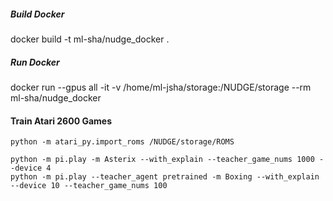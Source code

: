 
##### Build Docker
docker build -t ml-sha/nudge_docker .

##### Run Docker
docker run --gpus all -it -v /home/ml-jsha/storage:/NUDGE/storage --rm ml-sha/nudge_docker

#### Train Atari 2600 Games

``` 
python -m atari_py.import_roms /NUDGE/storage/ROMS

```

``` 
python -m pi.play -m Asterix --with_explain --teacher_game_nums 1000 --device 4
python -m pi.play --teacher_agent pretrained -m Boxing --with_explain --device 10 --teacher_game_nums 100
```